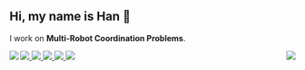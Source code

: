 
## Hi, my name is Han 👋
I work on **Multi-Robot Coordination Problems**.



<a href="#">
  <img src="https://img.shields.io/badge/python-3670A0?style=flat-square&logo=python&logoColor=fff">
  <img src="https://img.shields.io/badge/python-3670A0?style=flat-square&logo=python&logoColor=fff">
  <img src="https://img.shields.io/badge/python-3670A0?style=flat-square&logo=python&logoColor=fff">
  <img src="https://img.shields.io/badge/python-3670A0?style=flat-square&logo=python&logoColor=fff">
  <img src="https://img.shields.io/badge/python-3670A0?style=flat-square&logo=python&logoColor=fff">
<!--   ![](https://img.shields.io/badge/-C%2B%2B-00599C?style=flat-square&logo=C%2B%2B&logoColor=fff)
  ![](https://img.shields.io/badge/-Pytorch-ee4c2c?style=flat-square&logo=Pytorch&logoColor=000)
  ![](https://img.shields.io/badge/-CMake-064F8C?style=flat-square&logo=CMake&logoColor=fff)
  ![](https://img.shields.io/badge/-VSCode-e34f26?style=flat-square&logo=Visual%20Studio%20Code&logoColor=fff) -->

 <img align=left src="https://github-readme-stats.vercel.app/api/top-langs/?username=MikeZheng777&layout=donut&theme=codeSTACKr">
 <img align=right src="https://github-readme-stats.vercel.app/api?username=MikeZheng777&show_icons=true&theme=codeSTACKr&count_private=true">
</a>




